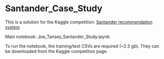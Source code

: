 # Santander_Case_Study

This is a solution for the Kaggle competition: [Santander recommendation system](https://www.kaggle.com/c/santander-product-recommendation)

Main notebook: Joe_Tansey_Santander_Study.ipynb

To run the notebook, the training/test CSVs are required (~2.3 gb). They can be downloaded from the Kaggle competition page.
